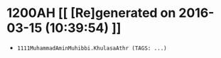 # 1200AH [[ [Re]generated on 2016-03-15 (10:39:54) ]]

* `1111MuhammadAminMuhibbi.KhulasaAthr (TAGS: ...)`
